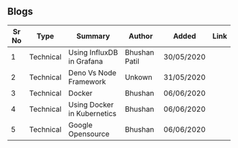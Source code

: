 ## Blogs

| Sr No | Type | Summary | Author | Added | Link |
| ------ | ------ | ------ | ------ | ------ | ------ |
| 1 | Technical | Using InfluxDB in Grafana | Bhushan Patil | 30/05/2020 | [<i class="far fa-align-justify"></i>](influxdb_grafana)|
| 2 | Technical | Deno Vs Node Framework | Unkown | 31/05/2020 | [<i class="far fa-align-justify"></i>](deno_vs_node)|
| 3 | Technical | Docker | Bhushan | 06/06/2020 | [<i class="far fa-align-justify"></i>](docker)|
| 4 | Technical | Using Docker in Kubernetics | Bhushan | 06/06/2020 | [<i class="far fa-align-justify"></i>](docker_kubernetics)|
| 5 | Technical | Google Opensource | Bhushan | 06/06/2020 | [<i class="far fa-align-justify"></i>](docker_kubernetics)|
